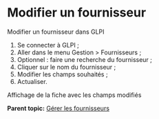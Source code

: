Modifier un fournisseur
=======================

Modifier un fournisseur dans GLPI

1.  Se connecter à GLPI ;
2.  Aller dans le menu Gestion \> Fournisseurs ;
3.  Optionnel : faire une recherche du fournisseur ;
4.  Cliquer sur le nom du fournisseur ;
5.  Modifier les champs souhaités ;
6.  Actualiser.

Affichage de la fiche avec les champs modifiés

**Parent topic:** [Gérer les
fournisseurs](../glpi/management_supplier.html "Les fournisseurs sont gérés depuis le menu Gestion > Fournisseurs")
